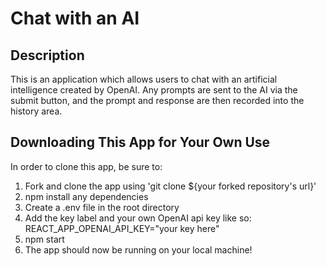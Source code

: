 # Chat with an AI

## Description
This is an application which allows users to chat with an artificial intelligence created by OpenAI. Any prompts are sent to the AI via the submit button, and the prompt and response are then recorded into the history area.

## Downloading This App for Your Own Use
In order to clone this app, be sure to:
1. Fork and clone the app using 'git clone ${your forked repository's url}'
2. npm install any dependencies
3. Create a .env file in the root directory
4. Add the key label and your own OpenAI api key like so: REACT_APP_OPENAI_API_KEY="your key here"
5. npm start
6. The app should now be running on your local machine!
